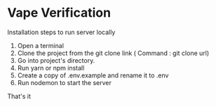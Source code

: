 # Vape Verification

Installation steps to run server locally

1. Open a terminal
2. Clone the project from the git clone link ( Command : git clone url)
3. Go into project's directory.
4. Run yarn or npm install
5. Create a copy of .env.example and rename it to .env
6. Run nodemon to start the server

That's it
